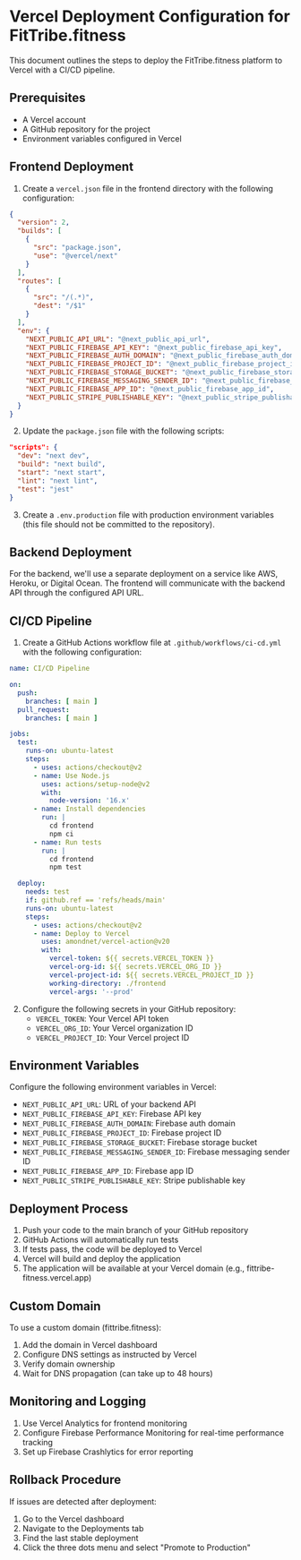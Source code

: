 # Vercel Deployment Configuration for FitTribe.fitness

This document outlines the steps to deploy the FitTribe.fitness platform to Vercel with a CI/CD pipeline.

## Prerequisites

- A Vercel account
- A GitHub repository for the project
- Environment variables configured in Vercel

## Frontend Deployment

1. Create a `vercel.json` file in the frontend directory with the following configuration:

```json
{
  "version": 2,
  "builds": [
    {
      "src": "package.json",
      "use": "@vercel/next"
    }
  ],
  "routes": [
    {
      "src": "/(.*)",
      "dest": "/$1"
    }
  ],
  "env": {
    "NEXT_PUBLIC_API_URL": "@next_public_api_url",
    "NEXT_PUBLIC_FIREBASE_API_KEY": "@next_public_firebase_api_key",
    "NEXT_PUBLIC_FIREBASE_AUTH_DOMAIN": "@next_public_firebase_auth_domain",
    "NEXT_PUBLIC_FIREBASE_PROJECT_ID": "@next_public_firebase_project_id",
    "NEXT_PUBLIC_FIREBASE_STORAGE_BUCKET": "@next_public_firebase_storage_bucket",
    "NEXT_PUBLIC_FIREBASE_MESSAGING_SENDER_ID": "@next_public_firebase_messaging_sender_id",
    "NEXT_PUBLIC_FIREBASE_APP_ID": "@next_public_firebase_app_id",
    "NEXT_PUBLIC_STRIPE_PUBLISHABLE_KEY": "@next_public_stripe_publishable_key"
  }
}
```

2. Update the `package.json` file with the following scripts:

```json
"scripts": {
  "dev": "next dev",
  "build": "next build",
  "start": "next start",
  "lint": "next lint",
  "test": "jest"
}
```

3. Create a `.env.production` file with production environment variables (this file should not be committed to the repository).

## Backend Deployment

For the backend, we'll use a separate deployment on a service like AWS, Heroku, or Digital Ocean. The frontend will communicate with the backend API through the configured API URL.

## CI/CD Pipeline

1. Create a GitHub Actions workflow file at `.github/workflows/ci-cd.yml` with the following configuration:

```yaml
name: CI/CD Pipeline

on:
  push:
    branches: [ main ]
  pull_request:
    branches: [ main ]

jobs:
  test:
    runs-on: ubuntu-latest
    steps:
      - uses: actions/checkout@v2
      - name: Use Node.js
        uses: actions/setup-node@v2
        with:
          node-version: '16.x'
      - name: Install dependencies
        run: |
          cd frontend
          npm ci
      - name: Run tests
        run: |
          cd frontend
          npm test

  deploy:
    needs: test
    if: github.ref == 'refs/heads/main'
    runs-on: ubuntu-latest
    steps:
      - uses: actions/checkout@v2
      - name: Deploy to Vercel
        uses: amondnet/vercel-action@v20
        with:
          vercel-token: ${{ secrets.VERCEL_TOKEN }}
          vercel-org-id: ${{ secrets.VERCEL_ORG_ID }}
          vercel-project-id: ${{ secrets.VERCEL_PROJECT_ID }}
          working-directory: ./frontend
          vercel-args: '--prod'
```

2. Configure the following secrets in your GitHub repository:
   - `VERCEL_TOKEN`: Your Vercel API token
   - `VERCEL_ORG_ID`: Your Vercel organization ID
   - `VERCEL_PROJECT_ID`: Your Vercel project ID

## Environment Variables

Configure the following environment variables in Vercel:

- `NEXT_PUBLIC_API_URL`: URL of your backend API
- `NEXT_PUBLIC_FIREBASE_API_KEY`: Firebase API key
- `NEXT_PUBLIC_FIREBASE_AUTH_DOMAIN`: Firebase auth domain
- `NEXT_PUBLIC_FIREBASE_PROJECT_ID`: Firebase project ID
- `NEXT_PUBLIC_FIREBASE_STORAGE_BUCKET`: Firebase storage bucket
- `NEXT_PUBLIC_FIREBASE_MESSAGING_SENDER_ID`: Firebase messaging sender ID
- `NEXT_PUBLIC_FIREBASE_APP_ID`: Firebase app ID
- `NEXT_PUBLIC_STRIPE_PUBLISHABLE_KEY`: Stripe publishable key

## Deployment Process

1. Push your code to the main branch of your GitHub repository
2. GitHub Actions will automatically run tests
3. If tests pass, the code will be deployed to Vercel
4. Vercel will build and deploy the application
5. The application will be available at your Vercel domain (e.g., fittribe-fitness.vercel.app)

## Custom Domain

To use a custom domain (fittribe.fitness):

1. Add the domain in Vercel dashboard
2. Configure DNS settings as instructed by Vercel
3. Verify domain ownership
4. Wait for DNS propagation (can take up to 48 hours)

## Monitoring and Logging

1. Use Vercel Analytics for frontend monitoring
2. Configure Firebase Performance Monitoring for real-time performance tracking
3. Set up Firebase Crashlytics for error reporting

## Rollback Procedure

If issues are detected after deployment:

1. Go to the Vercel dashboard
2. Navigate to the Deployments tab
3. Find the last stable deployment
4. Click the three dots menu and select "Promote to Production"
